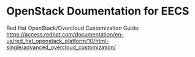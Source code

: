 # OpenStack Doumentation for EECS

Red Hat OpenStack/Overcloud Customization Guide: https://access.redhat.com/documentation/en-us/red_hat_openstack_platform/10/html-single/advanced_overcloud_customization/



